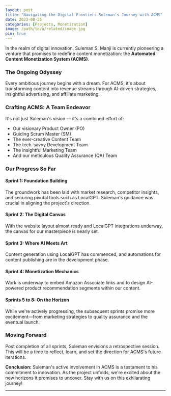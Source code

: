 ```yaml
---
layout: post
title: "Navigating the Digital Frontier: Suleman's Journey with ACMS"
date: 2023-08-25
categories: [Projects, Monetization]
image: /path/to/a/related/image.jpg
pin: true
---
```


In the realm of digital innovation, Suleman S. Manji is currently pioneering a venture that promises to redefine content monetization: the **Automated Content Monetization System (ACMS)**.

### The Ongoing Odyssey

Every ambitious journey begins with a dream. For ACMS, it's about transforming content into revenue streams through AI-driven strategies, insightful advertising, and affiliate marketing.

### Crafting ACMS: A Team Endeavor

It's not just Suleman's vision — it's a combined effort of:
- Our visionary Product Owner (PO)
- Guiding Scrum Master (SM)
- The ever-creative Content Team
- The tech-savvy Development Team
- The insightful Marketing Team
- And our meticulous Quality Assurance (QA) Team

### Our Progress So Far

#### **Sprint 1: Foundation Building**
The groundwork has been laid with market research, competitor insights, and securing pivotal tools such as LocalGPT. Suleman's guidance was crucial in aligning the project's direction.

#### **Sprint 2: The Digital Canvas**
With the website layout almost ready and LocalGPT integrations underway, the canvas for our masterpiece is nearly set.

#### **Sprint 3: Where AI Meets Art**
Content generation using LocalGPT has commenced, and automations for content publishing are in the development phase.

#### **Sprint 4: Monetization Mechanics**
Work is underway to embed Amazon Associate links and to design AI-powered product recommendation segments within our content.

#### **Sprints 5 to 8: On the Horizon**
While we're actively progressing, the subsequent sprints promise more excitement—from marketing strategies to quality assurance and the eventual launch.

### Moving Forward

Post completion of all sprints, Suleman envisions a retrospective session. This will be a time to reflect, learn, and set the direction for ACMS's future iterations.

**Conclusion:**
Suleman's active involvement in ACMS is a testament to his commitment to innovation. As the project unfolds, we're excited about the new horizons it promises to uncover. Stay with us on this exhilarating journey!

---

